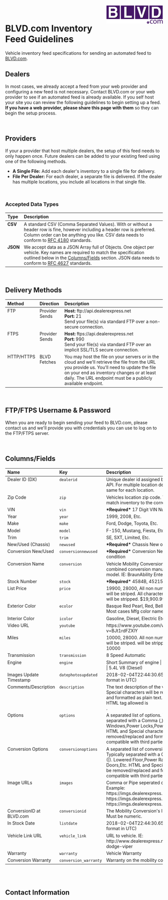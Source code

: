 <img align="right" width="180" src="img/logo.svg"><br>
# BLVD.com Inventory Feed Guidelines
Vehicle inventory feed specifications for sending an automated feed to [BLVD.com](https://www.blvd.com).


## Dealers
In most cases, we already accept a feed from your web provider and configuring a new feed is not necessary. Contact BLVD.com or your web provider to see if an automated feed is already available. If you self host your site you can review the following guidelines to begin setting up a feed.  **If you have a web provider, please share this page with them** so they can begin the setup process.

<br>

## Providers
If your a provider that host multiple dealers, the setup of this feed needs to only happen once. Future dealers can be added to your existing feed using one of the following methods.

- **A Single File:** Add each dealer's inventory to a single file for delivery.
- **File Per Dealer:** For each dealer, a separate file is delivered. If the dealer has multiple locations, you include all locations in that single file.

<br>

### Accepted Data Types
<table>
  <thead>
    <tr>
      <th align="left">Type</th>
      <th align="left">Description</th>
    </tr>
  </thead>
  <tbody>
    <tr>
      <td valign="top"><strong>CSV</strong></td>
      <td valign="top">A standard CSV (Comma Separated Values). With or without a header row is fine, however including a header row is preferred. Column order can be anything you like. CSV data needs to conform to <a href="https://datatracker.ietf.org/doc/html/rfc4180" target="_blank">RFC 4180</a> standards.</td>
    </tr>
    <tr>
          <td valign="top"><strong>JSON</strong></td>
          <td valign="top">We accept data as a JSON Array full of Objects. One object per vehicle. Key names are required to match the specification outlined below in the <a href="#columns">Columns/Fields</a> section. JSON data needs to conform to <a href="https://datatracker.ietf.org/doc/html/rfc4627" target="_blank">RFC 4627</a> standards.</td>
        </tr>
  </tbody>
</table>

<br>

<a name="delivery"></a>
## Delivery Methods
<table>
<thead>
<tr>
<th align="left">Method</th>
     <th align="left">Direction</th>
<th align="left">Description</th>
</tr>
</thead>
<tbody>
<tr>
     <td valign="top">FTP</td>
     <td valign="top">Provider Sends</td>
     <td valign="top"><strong>Host: </strong>ftp://api.dealerexpress.net<br><strong>Port: </strong>21<br>Send your file(s) via standard FTP over a non-secure connection.</td>
</tr>
<tr>
     <td valign="top">FTPS</td>
     <td valign="top">Provider Sends</td>
     <td valign="top"><strong>Host: </strong>ftps://api.dealerexpress.net<br><strong>Port: </strong>990<br>Send your file(s) via standard FTP over an implicit SSL/TLS secure connection.</td>
</tr>
     <tr>
     <td valign="top">HTTP/HTTPS</td>
     <td valign="top">BLVD Fetches</td>
     <td valign="top">You may host the file on your servers or in the cloud and we'll retrieve the file from the URL you provide us. You'll need to update the file on your end as inventory changes or at least daily. The URL endpoint must be a publicly available endpoint.</td>
</tr>
</tbody>
</table>

<br>

<a name="columns"></a>
## FTP/FTPS Username & Password
When you are ready to begin sending your feed to BLVD.com, please contact us and we'll provide you with credentials you can use to log on to the FTP/FTPS server.

<br>

<a name="columns"></a>
## Columns/Fields
<table>
  <thead>
     <tr>
       <th align="left">Name</th>
       <th align="left">Key</th>
       <th align="left">Description</th>
    </tr>
  </thead>
  <tbody>
    <tr>
      <td valign="top">Dealer ID (DX)</td>
      <td valign="top"><code>dealerid</code></td>
      <td valign="top">Unique dealer id assigned by Dealer Express API. For multiple location dealers, this is the same for each location.</td>
    </tr>
    <tr>
      <td valign="top">Zip Code</td>
      <td valign="top"><code>zip</code></td>
      <td valign="top">Vehicles location zip code. We use this to match inventory to the correct dealer location.</td>
    </tr>
    <tr>
      <td valign="top">VIN</td>
      <td valign="top"><code>vin</code></td>
      <td valign="top"><strong>*Required*</strong> 17 Digit VIN Number.</td>
    </tr>
    <tr>
      <td valign="top">Year</td>
      <td valign="top"><code>year</code></td>
      <td valign="top">1999, 2008, Etc.</td>
    </tr>
    <tr>
      <td valign="top">Make</td>
      <td valign="top"><code>make</code></td>
      <td valign="top">Ford, Dodge, Toyota, Etc.</td>
    </tr>
    <tr>
      <td valign="top">Model</td>
      <td valign="top"><code>model</code></td>
      <td valign="top">F-150, Mustang, Fiesta, Etc.</td>
    </tr>
    <tr>
      <td valign="top">Trim</td>
      <td valign="top"><code>trim</code></td>
      <td valign="top">SE, SXT, Limited, Etc.</td>
    </tr>
    <tr>
      <td valign="top">New/Used (Chassis)</td>
      <td valign="top"><code>newused</code></td>
      <td valign="top"><strong>*Required*</strong> Chassis New or Used condition</td>
    </tr>
    <tr>
      <td valign="top">Conversion New/Used</td>
      <td valign="top"><code>conversionnewused</code></td>
      <td valign="top"><strong>*Required*</strong> Conversion New or Used condition</td>
    </tr>
    <tr>
      <td valign="top">Conversion Name</td>
      <td valign="top"><code>conversion</code></td>
      <td valign="top">Vehicle Mobility Conversion Name. A combined conversion manufacturer and model. IE: BraunAbility Entervan XT</td>
    </tr>
    <tr>
      <td valign="top">Stock Number</td>
      <td valign="top"><code>stock</code></td>
      <td valign="top"><strong>*Required*</strong> 4584B, 45215</td>
    </tr>
    <tr>
      <td valign="top">List Price</td>
      <td valign="top"><code>price</code></td>
      <td valign="top">19900, 28000, All non numeric characters will be striped. All characters after a period (.) will be stripped. $19,900.99 --> 19900</td>
    </tr>
    <tr>
      <td valign="top">Exterior Color</td>
      <td valign="top"><code>ecolor</code></td>
      <td valign="top">Basque Red Pearl, Red, Bellanova White Pearl. Most cases Mfg color name is output.</td>
    </tr>
    <tr>
      <td valign="top">Interior Color</td>
      <td valign="top"><code>icolor</code></td>
      <td valign="top">Gasoline, Diesel, Electric Etc.</td>
    </tr>
    <tr>
      <td valign="top">Video URL</td>
      <td valign="top"><code>youtube</code></td>
      <td valign="top">https://www.youtube.com/watch?v=BJt1rdFZXlY</td>
    </tr>
    <tr>
      <td valign="top">Miles</td>
      <td valign="top"><code>miles</code></td>
      <td valign="top">10000, 28000. All non numeric characters will be striped. will be stripped. 10,000 --> 10000</td>
    </tr>
    <tr>
      <td valign="top">Transmission</td>
      <td valign="top"><code>transmission</code></td>
      <td valign="top">8 Speed Automatic</td>
    </tr>
    <tr>
      <td valign="top">Engine</td>
      <td valign="top"><code>engine</code></td>
      <td valign="top">Short Summary of engine | 3.5L V6 (Gasoline) | 5.4L V8 (Diesel)</td>
    </tr>
    <tr>
      <td valign="top">Images Update Timestamp</td>
      <td valign="top"><code>datephotosupdated</code></td>
      <td valign="top">2018-02-04T22:44:30.652Z (ISO 8601 format in UTC)</td>
    </tr>
    <tr>
      <td valign="top">Comments/Description</td>
      <td valign="top"><code>description</code></td>
      <td valign="top">The text description of the vehicle. HTML and Special characters will be removed/replaced and formatted as plain text. The only allowed HTML tag allowed is <br>.</td>
    </tr>
    <tr>
      <td valign="top">Options</td>
      <td valign="top"><code>options</code></td>
      <td valign="top">A separated list of options.  Typically separated with a Comma (,) or PIPE (|).  Power Windows,Power Locks,Power Mirrors,Etc. HTML and Special characters will be removed/replaced and formatted to be compatible with third parties.</td>
    </tr>
    <tr>
      <td valign="top">Conversion Options</td>
      <td valign="top"><code>conversionoptions</code></td>
      <td valign="top">A separated list of conversion options.  Typically separated with a Comma (,) or PIPE (|).  Lowered Floor,Power Ramp,Power Doors,Etc.  HTML and Special characters will be removed/replaced and formatted to be compatible with third parties.</td>
    </tr>
    <tr>
      <td valign="top">Image URLs</td>
      <td valign="top"><code>images</code></td>
      <td valign="top">Comma or Pipe seperated or an Array.<br>Example: https://imgs.dealerexpress.net/picture1.jpg, https://imgs.dealerexpress.net/picture2.jpg, https://imgs.dealerexpress.net/picture3.jpg</td>
    </tr>
    <tr>
      <td valign="top">ConversionID at BLVD.com</td>
      <td valign="top"><code>conversionid</code></td>
      <td valign="top">The Mobility Conversion's ID at BLVD.com. Must be numeric.</td>
    </tr>
    <tr>
      <td valign="top">In Stock Date</td>
      <td valign="top"><code>listdate</code></td>
      <td valign="top">2018-02-04T22:44:30.652Z (ISO 8601 format in UTC)</td>
    </tr>
    <tr>
      <td valign="top">Vehicle Link URL</td>
      <td valign="top"><code>vehicle_link</code></td>
      <td valign="top">URL to vehicle.  IE: http://www.dealerexpress.net/vehicles/2009-dodge-viper</td>
    </tr>
    <tr>
      <td valign="top">Warranty</td>
      <td valign="top"><code>warranty</code></td>
      <td valign="top">Vehicle Warranty</td>
    </tr>
    <tr>
      <td valign="top">Conversion Warranty</td>
      <td valign="top"><code>conversion_warranty</code></td>
      <td valign="top">Warranty on the mobility conversion.</td>
    </tr>
  </tbody>
</table>


<br><br>
<a name="contact"></a>
## Contact Information


